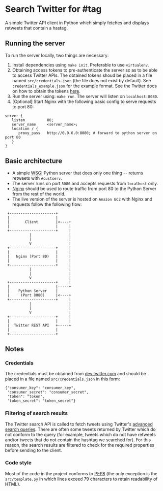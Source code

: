 # Search Twitter for #tag

A simple Twitter API client in Python which simply fetches and
displays retweets that contain a hastag.


## Running the server
To run the server locally, two things are necessary:

1. Install dependencies using `make init`. Preferable to use `virtualenv`.
2. Obtaining access tokens to pre-authenticate the server so as to be
   able to access Twitter APIs. The obtained tokens shoud be placed in
   a file named `src/credentials.json` (the file does not exist by
   default). See `credentials_example.json` for the example
   format. See the Twitter docs on how to obtain the tokens
   [here](https://dev.twitter.com/oauth/overview/application-owner-access-tokens).
3. Run the server using: `make run`. The server will listen
   on `localhost:8080`.
4. [Optional] Start Nginx with the following basic config to serve
requests to port 80:
```
server {
   listen          80;
   server_name     <server_name>;
   location / {
      proxy_pass   http://0.0.0.0:8080; # forward to python server on port 80
   }
}
```


## Basic architecture
* A simple
  [WSGI](https://en.wikipedia.org/wiki/Web_Server_Gateway_Interface)
  Python server that does only one thing -- returns retweets with
  `#custserv`.
* The server runs on port `8080` and accepts requests from `localhost`
  only.
* [Nginx](https://www.nginx.com/resources/wiki/) should be used to
  route traffic from port 80 to the Python Server from the rest of the
  world.
* The live version of the server is hosted on `Amazon EC2` with Nginx
  and requests follow the following flow:

```
 +---------------------+
 |                     |
 |       Client        |<----+
 |                     |     |
 +---------------------+     |
           |                 |
           |                 |
           V                 |
 +---------------------+     |
 |                     |     |
 |   Nginx (Port 80)   |     |
 |                     |     |
 +---------------------+     |
           |                 |
           |                 |
           V                 |
 +---------------------+     |
 |                     |-----+
 |    Python Server    |
 |     (Port 8080)     |<----+
 +---------------------+     |
           |                 |
           |                 |
           V                 |
 +---------------------+     |
 |                     |     |
 |  Twitter REST API   +-----+
 |                     |
 +---------------------+
```



## Notes

### Credentials
The credentials must be obtained from
[dev.twitter.com](https://dev.twitter.com) and should be placed in a
file named `src/credentials.json` in this form:
```
{"consumer_key": "consumer_key",
 "consumer_secret": "consumer_secret",
 "token": "token",
 "token_secret": "token_secret"}
```

### Filtering of search results
The Twitter search API is called to fetch tweets using Twitter's
[advanced search queries](http://www.labnol.org/internet/twitter-search-tricks/13693/). There
are often some tweets returned by Twitter which do not conform to the
query (for example, tweets which do not have retweets and/or tweets
that do not contain the hashtag we searched for). For this reason, the
search results are filtered to check for the required properties
before sending to the client.

### Code style
Most of the code in the project conforms to
[PEP8](https://www.python.org/dev/peps/pep-0008/) (the only exception
is the `src/template.py` in which lines exceed 79 characters to retain
readability of HTML).
